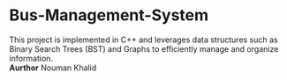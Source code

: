 # Bus-Management-System
This project is implemented in C++ and leverages data structures such as Binary Search Trees (BST) and Graphs to efficiently manage and organize information.<br>
**Aurthor** Nouman Khalid
